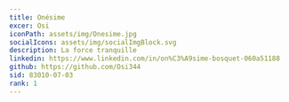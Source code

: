 ```yaml
---
title: Onésime
excer: Osi
iconPath: assets/img/Onesime.jpg
socialIcons: assets/img/socialImgBlock.svg
description: La force tranquille
linkedin: https://www.linkedin.com/in/on%C3%A9sime-bosquet-060a51188
github: https://github.com/Osi344
sid: 83010-07-03
rank: 1
---
```


